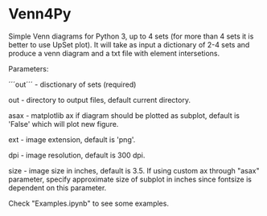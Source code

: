 # Venn4Py
Simple Venn diagrams for Python 3, up to 4 sets (for more than 4 sets it is better to use UpSet plot).
It will take as input a dictionary of 2-4 sets and produce a venn diagram and a txt file with element intersetions.

Parameters:

´´´out´´´ - disctionary of sets (required)

out - directory to output files, default current directory.

asax - matplotlib ax if diagram should be plotted as subplot, default is 'False' which will plot new figure.

ext - image extension, default is 'png'.

dpi - image resolution, default is 300 dpi.

size - image size in inches, default is 3.5. If using custom ax through "asax" parameter, specify approximate size of subplot in inches since fontsize is dependent on this parameter.


Check "Examples.ipynb" to see some examples.



